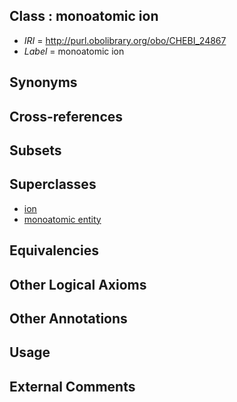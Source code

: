 
## Class : monoatomic ion

 * *IRI* = http://purl.obolibrary.org/obo/CHEBI_24867
 * *Label* = monoatomic ion

## Synonyms


## Cross-references


## Subsets


## Superclasses

 * [ion](../../CHEBI/70/CHEBI_24870.md)
 * [monoatomic entity](../../CHEBI/38/CHEBI_33238.md)

## Equivalencies


## Other Logical Axioms


## Other Annotations


## Usage


## External Comments

